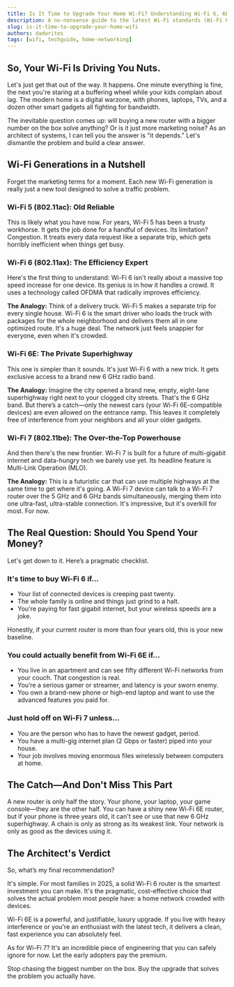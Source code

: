 ```yaml
---
title: Is It Time to Upgrade Your Home Wi-Fi? Understanding Wi-Fi 6, 6E, and 7 in Plain English
description: A no-nonsense guide to the latest Wi-Fi standards (Wi-Fi 6, 6E, and 7), explaining what they are and helping you decide if an upgrade is actually necessary for your home.
slug: is-it-time-to-upgrade-your-home-wifi
authors: dadwrites
tags: [wifi, techguide, home-networking]
---
```


## So, Your Wi-Fi Is Driving You Nuts.

Let's just get that out of the way. It happens. One minute everything is fine, the next you're staring at a buffering wheel while your kids complain about lag. The modern home is a digital warzone, with phones, laptops, TVs, and a dozen other smart gadgets all fighting for bandwidth.

The inevitable question comes up: will buying a new router with a bigger number on the box solve anything? Or is it just more marketing noise? As an architect of systems, I can tell you the answer is "it depends." Let's dismantle the problem and build a clear answer.

## Wi-Fi Generations in a Nutshell

Forget the marketing terms for a moment. Each new Wi-Fi generation is really just a new tool designed to solve a traffic problem.

### Wi-Fi 5 (802.11ac): Old Reliable

This is likely what you have now. For years, Wi-Fi 5 has been a trusty workhorse. It gets the job done for a handful of devices. Its limitation? Congestion. It treats every data request like a separate trip, which gets horribly inefficient when things get busy.

### Wi-Fi 6 (802.11ax): The Efficiency Expert

Here's the first thing to understand: Wi-Fi 6 isn't really about a massive top speed increase for one device. Its genius is in how it handles a crowd. It uses a technology called OFDMA that radically improves efficiency.

**The Analogy:** Think of a delivery truck. Wi-Fi 5 makes a separate trip for every single house. Wi-Fi 6 is the smart driver who loads the truck with packages for the whole neighborhood and delivers them all in one optimized route. It's a huge deal. The network just feels snappier for everyone, even when it's crowded.

### Wi-Fi 6E: The Private Superhighway

This one is simpler than it sounds. It's just Wi-Fi 6 with a new trick. It gets exclusive access to a brand new 6 GHz radio band.

**The Analogy:** Imagine the city opened a brand new, empty, eight-lane superhighway right next to your clogged city streets. That's the 6 GHz band. But there’s a catch—only the newest cars (your Wi-Fi 6E-compatible devices) are even allowed on the entrance ramp. This leaves it completely free of interference from your neighbors and all your older gadgets.

### Wi-Fi 7 (802.11be): The Over-the-Top Powerhouse

And then there's the new frontier. Wi-Fi 7 is built for a future of multi-gigabit internet and data-hungry tech we barely use yet. Its headline feature is Multi-Link Operation (MLO).

**The Analogy:** This is a futuristic car that can use multiple highways at the same time to get where it's going. A Wi-Fi 7 device can talk to a Wi-Fi 7 router over the 5 GHz and 6 GHz bands simultaneously, merging them into one ultra-fast, ultra-stable connection. It's impressive, but it's overkill for most. For now.

## The Real Question: Should You Spend Your Money?

Let's get down to it. Here’s a pragmatic checklist.

### It's time to buy Wi-Fi 6 if...

*   Your list of connected devices is creeping past twenty.
*   The whole family is online and things just grind to a halt.
*   You're paying for fast gigabit internet, but your wireless speeds are a joke.

Honestly, if your current router is more than four years old, this is your new baseline.

### You could actually benefit from Wi-Fi 6E if...

*   You live in an apartment and can see fifty different Wi-Fi networks from your couch. That congestion is real.
*   You’re a serious gamer or streamer, and latency is your sworn enemy.
*   You own a brand-new phone or high-end laptop and want to use the advanced features you paid for.

### Just hold off on Wi-Fi 7 unless...

*   You are the person who has to have the newest gadget, period.
*   You have a multi-gig internet plan (2 Gbps or faster) piped into your house.
*   Your job involves moving enormous files wirelessly between computers at home.

## The Catch—And Don't Miss This Part

A new router is only half the story. Your phone, your laptop, your game console—they are the other half. You can have a shiny new Wi-Fi 6E router, but if your phone is three years old, it can't see or use that new 6 GHz superhighway. A chain is only as strong as its weakest link. Your network is only as good as the devices using it.

## The Architect's Verdict

So, what’s my final recommendation?

It's simple. For most families in 2025, a solid Wi-Fi 6 router is the smartest investment you can make. It's the pragmatic, cost-effective choice that solves the actual problem most people have: a home network crowded with devices.

Wi-Fi 6E is a powerful, and justifiable, luxury upgrade. If you live with heavy interference or you're an enthusiast with the latest tech, it delivers a clean, fast experience you can absolutely feel.

As for Wi-Fi 7? It's an incredible piece of engineering that you can safely ignore for now. Let the early adopters pay the premium.

Stop chasing the biggest number on the box. Buy the upgrade that solves the problem you actually have.
